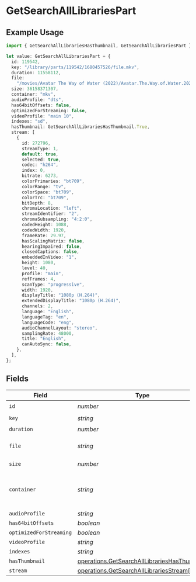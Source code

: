 # GetSearchAllLibrariesPart

## Example Usage

```typescript
import { GetSearchAllLibrariesHasThumbnail, GetSearchAllLibrariesPart } from "@lukehagar/plexjs/sdk/models/operations";

let value: GetSearchAllLibrariesPart = {
  id: 119542,
  key: "/library/parts/119542/1680457526/file.mkv",
  duration: 11558112,
  file:
    "/movies/Avatar The Way of Water (2022)/Avatar.The.Way.of.Water.2022.2160p.WEB-DL.DDP5.1.Atmos.DV.HDR10.HEVC-CMRG.mkv",
  size: 36158371307,
  container: "mkv",
  audioProfile: "dts",
  has64bitOffsets: false,
  optimizedForStreaming: false,
  videoProfile: "main 10",
  indexes: "sd",
  hasThumbnail: GetSearchAllLibrariesHasThumbnail.True,
  stream: [
    {
      id: 272796,
      streamType: 1,
      default: true,
      selected: true,
      codec: "h264",
      index: 0,
      bitrate: 6273,
      colorPrimaries: "bt709",
      colorRange: "tv",
      colorSpace: "bt709",
      colorTrc: "bt709",
      bitDepth: 8,
      chromaLocation: "left",
      streamIdentifier: "2",
      chromaSubsampling: "4:2:0",
      codedHeight: 1088,
      codedWidth: 1920,
      frameRate: 29.97,
      hasScalingMatrix: false,
      hearingImpaired: false,
      closedCaptions: false,
      embeddedInVideo: "1",
      height: 1080,
      level: 40,
      profile: "main",
      refFrames: 4,
      scanType: "progressive",
      width: 1920,
      displayTitle: "1080p (H.264)",
      extendedDisplayTitle: "1080p (H.264)",
      channels: 2,
      language: "English",
      languageTag: "en",
      languageCode: "eng",
      audioChannelLayout: "stereo",
      samplingRate: 48000,
      title: "English",
      canAutoSync: false,
    },
  ],
};
```

## Fields

| Field                                                                                                                | Type                                                                                                                 | Required                                                                                                             | Description                                                                                                          | Example                                                                                                              |
| -------------------------------------------------------------------------------------------------------------------- | -------------------------------------------------------------------------------------------------------------------- | -------------------------------------------------------------------------------------------------------------------- | -------------------------------------------------------------------------------------------------------------------- | -------------------------------------------------------------------------------------------------------------------- |
| `id`                                                                                                                 | *number*                                                                                                             | :heavy_check_mark:                                                                                                   | N/A                                                                                                                  | 119542                                                                                                               |
| `key`                                                                                                                | *string*                                                                                                             | :heavy_check_mark:                                                                                                   | N/A                                                                                                                  | /library/parts/119542/1680457526/file.mkv                                                                            |
| `duration`                                                                                                           | *number*                                                                                                             | :heavy_minus_sign:                                                                                                   | N/A                                                                                                                  | 11558112                                                                                                             |
| `file`                                                                                                               | *string*                                                                                                             | :heavy_check_mark:                                                                                                   | N/A                                                                                                                  | /movies/Avatar The Way of Water (2022)/Avatar.The.Way.of.Water.2022.2160p.WEB-DL.DDP5.1.Atmos.DV.HDR10.HEVC-CMRG.mkv |
| `size`                                                                                                               | *number*                                                                                                             | :heavy_check_mark:                                                                                                   | N/A                                                                                                                  | 36158371307                                                                                                          |
| `container`                                                                                                          | *string*                                                                                                             | :heavy_check_mark:                                                                                                   | The container format of the media file.<br/>                                                                         | mkv                                                                                                                  |
| `audioProfile`                                                                                                       | *string*                                                                                                             | :heavy_minus_sign:                                                                                                   | N/A                                                                                                                  | dts                                                                                                                  |
| `has64bitOffsets`                                                                                                    | *boolean*                                                                                                            | :heavy_minus_sign:                                                                                                   | N/A                                                                                                                  | false                                                                                                                |
| `optimizedForStreaming`                                                                                              | *boolean*                                                                                                            | :heavy_minus_sign:                                                                                                   | N/A                                                                                                                  | false                                                                                                                |
| `videoProfile`                                                                                                       | *string*                                                                                                             | :heavy_minus_sign:                                                                                                   | N/A                                                                                                                  | main 10                                                                                                              |
| `indexes`                                                                                                            | *string*                                                                                                             | :heavy_minus_sign:                                                                                                   | N/A                                                                                                                  | sd                                                                                                                   |
| `hasThumbnail`                                                                                                       | [operations.GetSearchAllLibrariesHasThumbnail](../../../sdk/models/operations/getsearchalllibrarieshasthumbnail.md)  | :heavy_minus_sign:                                                                                                   | N/A                                                                                                                  | 1                                                                                                                    |
| `stream`                                                                                                             | [operations.GetSearchAllLibrariesStream](../../../sdk/models/operations/getsearchalllibrariesstream.md)[]            | :heavy_minus_sign:                                                                                                   | N/A                                                                                                                  |                                                                                                                      |